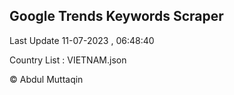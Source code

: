 

## Google Trends Keywords Scraper 
 
Last Update 11-07-2023 , 06:48:40

Country List :
VIETNAM.json



© Abdul Muttaqin 
